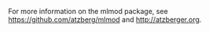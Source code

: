 For more information on the mlmod package, see
https://github.com/atzberg/mlmod and
http://atzberger.org.

